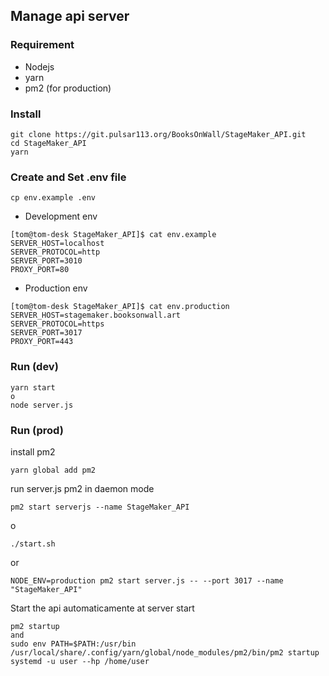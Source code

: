 ## Manage api server

### Requirement

* Nodejs
* yarn
* pm2 (for production)

### Install

```
git clone https://git.pulsar113.org/BooksOnWall/StageMaker_API.git
cd StageMaker_API
yarn

```

### Create and Set .env file

```
cp env.example .env

```
* Development env

```
[tom@tom-desk StageMaker_API]$ cat env.example
SERVER_HOST=localhost
SERVER_PROTOCOL=http
SERVER_PORT=3010
PROXY_PORT=80

```
* Production env
```
[tom@tom-desk StageMaker_API]$ cat env.production
SERVER_HOST=stagemaker.booksonwall.art
SERVER_PROTOCOL=https
SERVER_PORT=3017
PROXY_PORT=443
```

### Run (dev)
```
yarn start
o
node server.js
```

### Run (prod)

install pm2

```
yarn global add pm2

```
run server.js pm2 in daemon mode
```
pm2 start serverjs --name StageMaker_API
```
o
```
./start.sh
```
or
```
NODE_ENV=production pm2 start server.js -- --port 3017 --name "StageMaker_API"
```

Start the api automaticamente at server start

```
pm2 startup
and
sudo env PATH=$PATH:/usr/bin /usr/local/share/.config/yarn/global/node_modules/pm2/bin/pm2 startup systemd -u user --hp /home/user

```

